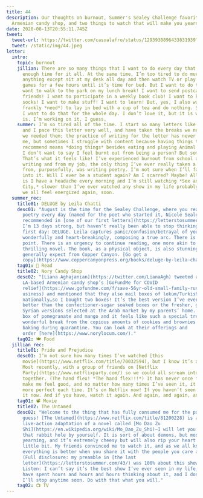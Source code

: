 ```yaml
---
title: 44
description: Our thoughts on burnout, Summer's Sealey Challenge favorite, an
  Armenian candy shop, and two things to watch that will make you yearn.
date: 2020-08-13T20:55:11.745Z
tweet:
  tweet-url: https://twitter.com/casualafro/status/1293930896433831939?s=10
  tweet: /static/img/44.jpeg
letter:
  intro:
    topic: burnout
    jillian: There are so many things that I want to do every day that I don’t have
      enough time for it all. At the same time, I’m too tired to do much of
      anything except sit at my desk all day and then watch TV or play video
      games for a few hours until it’s time for bed. But I want to do things! I
      want to walk to the park on my lunch break! I want to send postcards to my
      friends! I want to participate in a weekly book club! I want to knit
      socks! I want to make stuff! I want to learn! But, yes, I also want (and
      frankly *need*) to lay in bed with a cup of tea and do nothing. Sometimes
      I want to do that for the whole day. I don’t love it, but it is what it
      is. I’m working on it, I guess.
    summer: I’m so tired all of the time. I start so many letters like this. Jill
      and I pace this letter very well, and have taken the breaks we needed when
      we needed them; the practice of writing for the letter has never exhausted
      me, but sometimes I struggle with content because having things to
      recommend means *doing things* besides eating and playing Animal Crossing.
      I don’t want to say I feel burnt out from being a person? But sometimes?
      That’s what it feels like! I’ve experienced burnout from school and from
      writing and from my job; the only thing I’ve ever really taken a big break
      from, purposefully, was writing poetry. I’m not sure when I’ll fall back
      into it. Will I ever be a student again? Am I scarred? Maybe! All I know
      is I have a headache every morning and I’m still watching *Sex and the
      City,* slower than I’ve ever watched any show in my life probably*.* May
      we all feel energized again, soon.
  summer_rec:
    title01: DELUGE by Leila Chatti
    desc01: "August is the time for the Sealey Challenge, where you read a book of
      poetry every day (named for the poet who started it, Nicole Sealey, who I
      recommended in [one of our first letters](https://letterstosummer.com/2)).
      I’m 13 days strong, but haven’t really been able to stop thinking about my
      first day: DELUGE. Leila captures panic/confusion/betrayal of your body so
      wonderfully and heart-breakingly, composing a true arc. There is a climax
      point. There is an urgency to continue reading, one more akin to a
      thrilling novel. The book, as a physical object, is also stunning, which I
      generally expect from Copper Canyon. [Go get a
      copy](https://www.coppercanyonpress.org/books/deluge-by-leila-chatti/)!"
    tag01: 📖 Read
    title02: Nory Candy Shop
    desc02: "[Liana Aghajanian](https://twitter.com/LianaAgh) tweeted about this
      LA-based Armenian candy shop’s [GoFundMe for COVID
      relief](https://www.gofundme.com/f/save-56yr-old-small-family-run-candy-b\
      usiness) and mentioned that they also mail boxes of lokum/Turkish delight
      nationally…so I bought two boxes! It’s the best version I’ve ever had,
      better than the confectioner-sugar soaked boxes or the fresher, gooey-er
      Syrian versions selected at the Arab market by my parents’ home. I got a
      box of pomegranate and mango and it feels like such a special treat, and a
      wonderful break from the copious amounts of cookies and brownies I’ve been
      baking during quarantine. You can look at their offerings and
      order [here](https://www.norylocum.com/)."
    tag02: 🍽️ Food
  jillian_rec:
    title01: Pride and Prejudice
    desc01: I’m not sure how many times I’ve watched [this
      movie](https://www.netflix.com/title/70032594), but I know it’s a lot.
      Most recently, with a group of friends on [Netflix
      Party](https://www.netflixparty.com/) so we could all scream into the chat
      together. (The hand flex! *The hand flex!!!*) It has never once failed to
      make me feel good, and no matter how many times I’ve seen it, it only gets
      more perfect each time. It’s on Netflix now! If you haven’t seen it, watch
      it now. And if you have, watch it again. And again, and again, and again.
    tag01: 📽️ Movie
    title02: The Untamed
    desc02: "Welcome to the thing that has fully consumed me for the past month, I
      guess! [The Untamed](https://www.netflix.com/title/81200228) is a
      live-action adaptation of a novel called [Mo Dao Zu
      Shi](https://en.wikipedia.org/wiki/Mo_Dao_Zu_Shi)—I will let you go down
      that rabbit hole by yourself. It is sort of about demons, but mostly about
      yearning, and it’s extremely cheesy but will also rip your heart out a
      little bit. My friends convinced me to watch it, and as we all know,
      everything is better when you share it with the people you care about.
      (Full disclosure: my preamble in [the last
      letter](https://letterstosummer.com/43/) was 100% about this show.)
      Listen: I can’t say it’s the best show I’ve ever seen in my life, but I
      have spent hours and hours and hours thinking about it, and I don’t think
      I’ll stop anytime soon. Do with that what you will."
    tag02: 📺 TV
---
```

